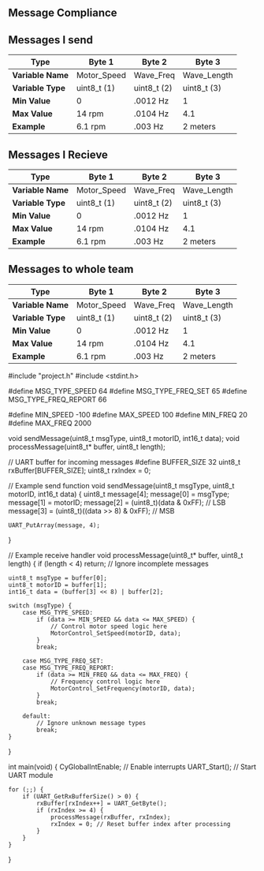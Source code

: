 ## Message Compliance

## Messages I send
| **Type**         | **Byte 1** | **Byte 2** | **Byte 3** |
|------------------|-------------|-------------|-------------|
| **Variable Name** | Motor_Speed          | Wave_Freq          | Wave_Length          |
| **Variable Type** | uint8_t     (1)     | uint8_t    (2)     | uint8_t    (3)      |
| **Min Value**      | 0          | .0012 Hz          | 1          |
| **Max Value**      | 14 rpm          | .0104 Hz          | 4.1          |
| **Example**        | 6.1 rpm          | .003 Hz          | 2 meters          |

## Messages I Recieve 

| **Type**         | **Byte 1** | **Byte 2** | **Byte 3** |
|------------------|-------------|-------------|-------------|
| **Variable Name** | Motor_Speed          | Wave_Freq          | Wave_Length          |
| **Variable Type** | uint8_t     (1)     | uint8_t    (2)     | uint8_t    (3)      |
| **Min Value**      | 0          | .0012 Hz          | 1          |
| **Max Value**      | 14 rpm          | .0104 Hz          | 4.1          |
| **Example**        | 6.1 rpm          | .003 Hz          | 2 meters          |

## Messages to whole team

| **Type**         | **Byte 1** | **Byte 2** | **Byte 3** |
|------------------|-------------|-------------|-------------|
| **Variable Name** | Motor_Speed          | Wave_Freq          | Wave_Length          |
| **Variable Type** | uint8_t     (1)     | uint8_t    (2)     | uint8_t    (3)      |
| **Min Value**      | 0          | .0012 Hz          | 1          |
| **Max Value**      | 14 rpm          | .0104 Hz          | 4.1          |
| **Example**        | 6.1 rpm          | .003 Hz          | 2 meters          |


#include "project.h"
#include <stdint.h>

#define MSG_TYPE_SPEED 64
#define MSG_TYPE_FREQ_SET 65
#define MSG_TYPE_FREQ_REPORT 66

#define MIN_SPEED -100
#define MAX_SPEED 100
#define MIN_FREQ 20
#define MAX_FREQ 2000

void sendMessage(uint8_t msgType, uint8_t motorID, int16_t data);
void processMessage(uint8_t* buffer, uint8_t length);

// UART buffer for incoming messages
#define BUFFER_SIZE 32
uint8_t rxBuffer[BUFFER_SIZE];
uint8_t rxIndex = 0;

// Example send function
void sendMessage(uint8_t msgType, uint8_t motorID, int16_t data) {
    uint8_t message[4];
    message[0] = msgType;
    message[1] = motorID;
    message[2] = (uint8_t)(data & 0xFF);        // LSB
    message[3] = (uint8_t)((data >> 8) & 0xFF); // MSB

    UART_PutArray(message, 4);
}

// Example receive handler
void processMessage(uint8_t* buffer, uint8_t length) {
    if (length < 4) return; // Ignore incomplete messages

    uint8_t msgType = buffer[0];
    uint8_t motorID = buffer[1];
    int16_t data = (buffer[3] << 8) | buffer[2];

    switch (msgType) {
        case MSG_TYPE_SPEED:
            if (data >= MIN_SPEED && data <= MAX_SPEED) {
                // Control motor speed logic here
                MotorControl_SetSpeed(motorID, data);
            }
            break;

        case MSG_TYPE_FREQ_SET:
        case MSG_TYPE_FREQ_REPORT:
            if (data >= MIN_FREQ && data <= MAX_FREQ) {
                // Frequency control logic here
                MotorControl_SetFrequency(motorID, data);
            }
            break;

        default:
            // Ignore unknown message types
            break;
    }
}

int main(void) {
    CyGlobalIntEnable;  // Enable interrupts
    UART_Start();       // Start UART module

    for (;;) {
        if (UART_GetRxBufferSize() > 0) {
            rxBuffer[rxIndex++] = UART_GetByte();
            if (rxIndex >= 4) {
                processMessage(rxBuffer, rxIndex);
                rxIndex = 0; // Reset buffer index after processing
            }
        }
    }
}
